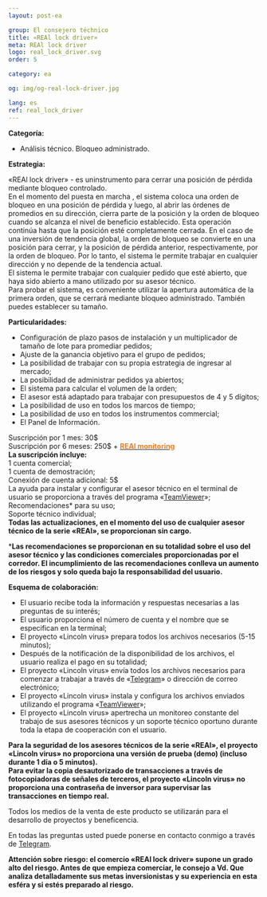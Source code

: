 ```yaml
---
layout: post-ea

group: El consejero téchnico
title: «REAl lock driver»
meta: REAl lock driver
logo: real_lock_driver.svg
order: 5

category: ea

og: img/og-real-lock-driver.jpg

lang: es
ref: real_lock_driver
---
```


**Categoría:**
  - Análisis técnico. Bloqueo administrado.
  
**Estrategia:**

«REAl lock driver» - es uninstrumento para cerrar una posición de pérdida mediante bloqueo controlado.  
En el momento del puesta en marcha , el sistema coloca una orden de bloqueo en una posición de pérdida y luego, al abrir las órdenes de promedios en su dirección, cierra parte de la posición y la orden de bloqueo cuando se alcanza el nivel de beneficio establecido. Esta operación continúa hasta que la posición esté completamente cerrada. En el caso de una inversión de tendencia global, la orden de bloqueo se convierte en una posición para cerrar, y la posición de pérdida anterior, respectivamente, por la orden de bloqueo. Por lo tanto, el sistema le permite trabajar en cualquier dirección y no depende de la tendencia actual.  
El sistema le permite trabajar con cualquier pedido que esté abierto, que haya sido abierto a mano utilizado por su asesor técnico.  
Para probar el sistema, es conveniente utilizar la apertura automática de la primera orden, que se cerrará mediante bloqueo administrado. También puedes establecer su tamaño.  

**Particularidades:**
  - Configuración de plazo pasos de instalación y un multiplicador de tamaño de lote para promediar pedidos;
  - Ajuste de la ganancia objetivo para el grupo de pedidos;
  - La posibilidad de trabajar con su propia estrategia de ingresar al mercado;
  - La posibilidad de administrar pedidos ya abiertos;
  - El sistema para calcular el volumen de la orden;
  - El asesor está adaptado para trabajar con presupuestos de 4 y 5 dígitos;
  - La posibilidad de uso en todos los marcos de tiempo;
  - La posibilidad de uso en todos los instrumentos commercial;
  - El Panel de Información.
  
  Suscripción por 1 mes: 30$  
  Suscripción por 6 meses: 250$ + **<a href="https://lincolnvirus.com/es/ea/real_monitoring.html" target="_blank"><span style="color:#f07e20">REAl monitoring</span></a>**  
  **La suscripción incluye:**  
  1 cuenta comercial;  
  1 cuenta de demostración;  
  Conexión de cuenta adicional: 5$  
  La ayuda para instalar y configurar el asesor técnico en el terminal de usuario se proporciona a través del programa «<a href="https://www.teamviewer.com/" target="_blank">TeamViewer</a>»;  
  Recomendaciones* para su uso;  
  Soporte técnico individual;  
  **Todas las actualizaciones, en el momento del uso de cualquier asesor técnico de la serie «REAl», se proporcionan sin cargo.**  
  
  ***Las recomendaciones se proporcionan en su totalidad sobre el uso del asesor técnico y las condiciones comerciales proporcionadas por el corredor. El incumplimiento de las recomendaciones conlleva un aumento de los riesgos y solo queda bajo la responsabilidad del usuario.**  
  
**Esquema de colaboración:**  

- El usuario recibe toda la información y respuestas necesarias a las preguntas de su interés;  
- El usuario proporciona el número de cuenta y el nombre que se especifican en la terminal;  
- El proyecto «Lincoln virus»  prepara todos los archivos necesarios (5-15 minutos);  
- Después de la notificación de la disponibilidad de los archivos, el usuario realiza el pago en su totalidad;  
- El proyecto «Lincoln virus» envía todos los archivos necesarios para comenzar a trabajar a través de «<a href="https://t.me/chutkoy" target="_blank">Telegram</a>» o dirección de correo electrónico;  
- El proyecto «Lincoln virus» instala y configura los archivos enviados utilizando el programa «<a href="https://www.teamviewer.com/" target="_blank">TeamViewer</a>»;  
- El proyecto «Lincoln virus» apertrecha un monitoreo constante del trabajo de sus asesores técnicos y un soporte técnico oportuno durante toda la etapa de cooperación con el usuario.  

**Para la seguridad de los asesores técnicos de la serie «REAl», el proyecto «Lincoln virus»  no proporciona una versión de prueba (demo) (incluso durante 1 día o 5 minutos).**  
**Para evitar la copia desautorizado de transacciones a través de fotocopiadoras de señales de terceros, el proyecto «Lincoln virus» no proporciona una contraseña de inversor para supervisar las transacciones en tiempo real.**  

Todos los medios de la venta de este producto se utilizarán para el desarrollo de proyectos y beneficencia.  

En todas las preguntas usted puede ponerse en contacto conmigo a través de <a href="https://t.me/chutkoy" target="_blank">Telegram</a>.  

**Attención sobre riesgo: el comercio «REAl lock driver» supone un grado alto del riesgo. Antes de que empieza comerciar, le consejo a Vd. Que analiza detalladamente sus metas inversionistas y su experiencia en esta esféra y si estés preparado al riesgo.**
